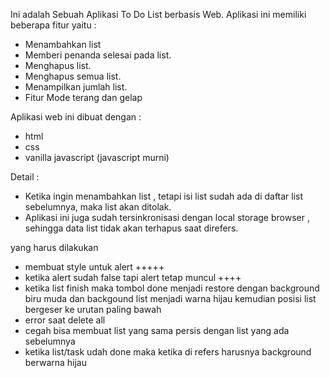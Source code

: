 Ini adalah Sebuah Aplikasi To Do List berbasis Web.
Aplikasi ini memiliki beberapa fitur yaitu :
- Menambahkan list
- Memberi penanda selesai pada list.
- Menghapus list.
- Menghapus semua list.
- Menampilkan jumlah list.
- Fitur Mode terang dan gelap

Aplikasi web ini dibuat dengan :
- html
- css
- vanilla javascript (javascript murni)

Detail :
- Ketika ingin menambahkan list , tetapi isi list sudah ada di daftar list sebelumnya, maka list akan ditolak.
- Aplikasi ini juga sudah tersinkronisasi dengan local storage browser , sehingga data list tidak akan terhapus saat direfers.


yang harus dilakukan
- membuat style untuk alert +++++
- ketika alert sudah false tapi alert tetap muncul ++++
- ketika list finish maka tombol done menjadi restore dengan background biru muda dan backgound list menjadi warna hijau kemudian posisi list bergeser ke urutan paling bawah
- error saat delete all
- cegah  bisa membuat list yang sama persis dengan list yang ada sebelumnya
- ketika list/task udah done maka ketika di refers harusnya background berwarna hijau

